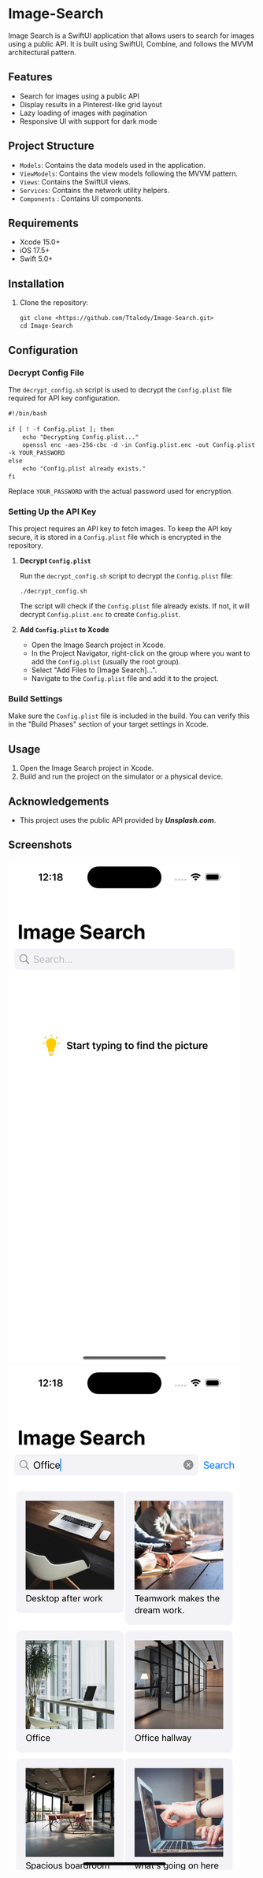 # Image-Search

Image Search is a SwiftUI application that allows users to search for images using a public API. It is built using SwiftUI, Combine, and follows the MVVM architectural pattern.

## Features

- Search for images using a public API
- Display results in a Pinterest-like grid layout
- Lazy loading of images with pagination
- Responsive UI with support for dark mode

## Project Structure

- `Models`: Contains the data models used in the application.
- `ViewModels`: Contains the view models following the MVVM pattern.
- `Views`: Contains the SwiftUI views.
- `Services`: Contains the network utility helpers.
- `Components` : Contains UI components.

## Requirements

- Xcode 15.0+
- iOS 17.5+
- Swift 5.0+

## Installation

1. Clone the repository:
    
    ```
    git clone <https://github.com/Ttalody/Image-Search.git>
    cd Image-Search
    ```
    

## Configuration

### Decrypt Config File

The `decrypt_config.sh` script is used to decrypt the `Config.plist` file required for API key configuration.

```
#!/bin/bash

if [ ! -f Config.plist ]; then
    echo "Decrypting Config.plist..."
    openssl enc -aes-256-cbc -d -in Config.plist.enc -out Config.plist -k YOUR_PASSWORD
else
    echo "Config.plist already exists."
fi

```

Replace `YOUR_PASSWORD` with the actual password used for encryption.

### Setting Up the API Key

This project requires an API key to fetch images. To keep the API key secure, it is stored in a `Config.plist` file which is encrypted in the repository.

1. **Decrypt `Config.plist`**
    
    Run the `decrypt_config.sh` script to decrypt the `Config.plist` file:
    
    ```
    ./decrypt_config.sh
    ```
    
    The script will check if the `Config.plist` file already exists. If not, it will decrypt `Config.plist.enc` to create `Config.plist`.
    
2. **Add `Config.plist` to Xcode**
    - Open the Image Search project in Xcode.
    - In the Project Navigator, right-click on the group where you want to add the `Config.plist` (usually the root group).
    - Select "Add Files to [Image Search]...".
    - Navigate to the `Config.plist` file and add it to the project.

### Build Settings

Make sure the `Config.plist` file is included in the build. You can verify this in the "Build Phases" section of your target settings in Xcode.

## Usage

1. Open the Image Search project in Xcode.
2. Build and run the project on the simulator or a physical device.

## Acknowledgements

- This project uses the public API provided by ***Unsplash.com***.

## Screenshots
![App Screenshot](Screenshots/Screenshot1.png)
![App Screenshot](Screenshots/Screenshot2.png)
